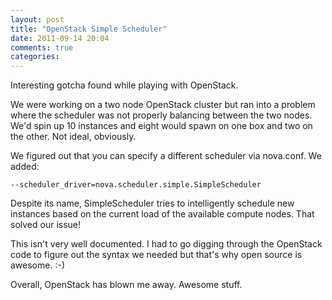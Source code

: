 ```yaml
---
layout: post
title: "OpenStack Simple Scheduler"
date: 2011-09-14 20:04
comments: true
categories:  
---
```


Interesting gotcha found while playing with OpenStack.

We were working on a two node OpenStack cluster but ran into a problem where the scheduler was not properly balancing between the two nodes.  We'd spin up 10 instances and eight would spawn on one box and two on the other.  Not ideal, obviously.

We figured out that you can specify a different scheduler via nova.conf.  We added:
```
--scheduler_driver=nova.scheduler.simple.SimpleScheduler
```

Despite its name, SimpleScheduler tries to intelligently schedule new instances based on the current load of the available compute nodes.  That solved our issue!

This isn't very well documented.  I had to go digging through the OpenStack code to figure out the syntax we needed but that's why open source is awesome. :-)

Overall, OpenStack has blown me away. Awesome stuff.
